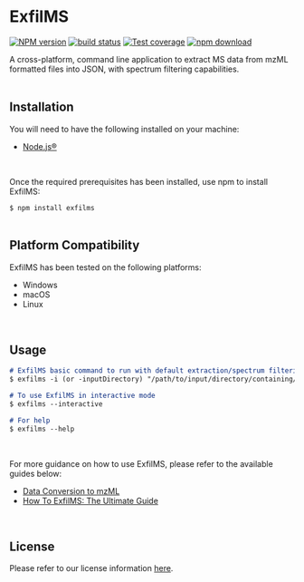 # ExfilMS

[![NPM version][npm-image]][npm-url]
[![build status][ci-image]][ci-url]
[![Test coverage][codecov-image]][codecov-url]
[![npm download][download-image]][download-url]

A cross-platform, command line application to extract MS data from mzML formatted files into JSON, with spectrum filtering capabilities.  
<br>

## Installation
You will need to have the following installed on your machine:
- [Node.js®][nodejs-url]  
<br>

Once the required prerequisites has been installed, use npm to install ExfilMS:

`$ npm install exfilms`  
<br>

## Platform Compatibility  
ExfilMS has been tested on the following platforms:
- Windows
- macOS
- Linux  
<br>

## Usage
```md
# ExfilMS basic command to run with default extraction/spectrum filtering parameters
$ exfilms -i (or -inputDirectory) "/path/to/input/directory/containing/mzML/data/files/"

# To use ExfilMS in interactive mode
$ exfilms --interactive

# For help
$ exfilms --help
```
<br>

For more guidance on how to use ExfilMS, please refer to the available guides below:
- [Data Conversion to mzML](./guide/data-conversion-to-mzML.md)
- [How To ExfilMS: The Ultimate Guide](./guide/how-to-exfilms-the-ultimate-guide.md)  
<br>

<!-- ## API Documentation
Please refer to our API documentation [here](https://vmalnathnambiar.github.io/exfilms/). -->

## License
Please refer to our license information [here](./LICENSE).

<!-- URLs used in the markdown document-->
[npm-image]: https://img.shields.io/npm/v/exfilms.svg
[npm-url]: https://www.npmjs.com/package/exfilms
[ci-image]: https://github.com/vmalnathnambiar/exfilms/workflows/Node.js%20CI/badge.svg?branch=main
[ci-url]: https://github.com/vmalnathnambiar/exfilms/actions?query=workflow%3A%22Node.js+CI%22
[codecov-image]: https://img.shields.io/codecov/c/github/vmalnathnambiar/exfilms.svg
[codecov-url]: https://codecov.io/gh/vmalnathnambiar/exfilms
[download-image]: https://img.shields.io/npm/dm/exfilms.svg
[download-url]: https://www.npmjs.com/package/exfilms
[nodejs-url]: https://nodejs.org/en/download/